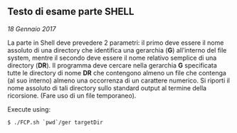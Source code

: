 ## Testo di esame parte SHELL
*18 Gennaio 2017*

La parte in Shell deve prevedere 2 parametri: il primo deve essere il nome assoluto di una directory che identifica una gerarchia (**G**) all’interno del file system, mentre il secondo deve essere il nome relativo semplice di una directory (**DR**). Il programma deve cercare nella gerarchia **G** specificata
tutte le directory di nome **DR** che contengono almeno un file che contenga (al suo interno) almeno una occorrenza di un carattere numerico.
Si riporti il nome assoluto di tali directory sullo standard output al termine della ricorsione. (Fare uso di un file temporaneo).

Execute using:
```console
$ ./FCP.sh `pwd`/ger targetDir
```